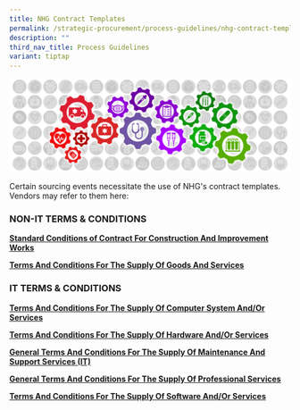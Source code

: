 ```yaml
---
title: NHG Contract Templates
permalink: /strategic-procurement/process-guidelines/nhg-contract-templates/
description: ""
third_nav_title: Process Guidelines
variant: tiptap
---
```

![](/images/alps_sourcing_events_process_guidelines_1920x640_clear.png)

Certain sourcing events necessitate the use of NHG's contract templates. Vendors may refer to them here:

### NON-IT TERMS & CONDITIONS

**[Standard Conditions of Contract For Construction And Improvement Works](/files/Contract%20Directory/NHG%20TEMPLATES/nhg_scc_1_12102022_v_1_6_construction_and_improvement_works.pdf)**

**[Terms And Conditions For The Supply Of Goods And Services](/files/Contract%20Directory/NHG%20TEMPLATES/nhg_scc_3_21022023_v_1_9_goods_and_services.pdf)**

### IT TERMS & CONDITIONS

**[Terms And Conditions For The Supply Of Computer System And/Or Services](/files/Contract%20Directory/NHG%20TEMPLATES/nhg_scc_6_itrfp_system_acquisition.pdf)**

**[Terms And Conditions For The Supply Of Hardware And/Or Services](/files/Contract%20Directory/NHG%20TEMPLATES/nhg_scc_6_itrfp_hardware_acquisition.pdf)**

**[General Terms And Conditions For The Supply Of Maintenance And Support Services (IT)](/files/Contract%20Directory/NHG%20TEMPLATES/nhg_scc_6_itrfp_maintenance_services.pdf)**

**[General Terms And Conditions For The Supply Of Professional Services](/files/Contract%20Directory/NHG%20TEMPLATES/nhg_scc_6_itrfp_professional_services.pdf)**

**[Terms And Conditions For The Supply Of Software And/Or Services](/files/Contract%20Directory/NHG%20TEMPLATES/nhg_scc_6_itrfp_software_acquisition.pdf)**